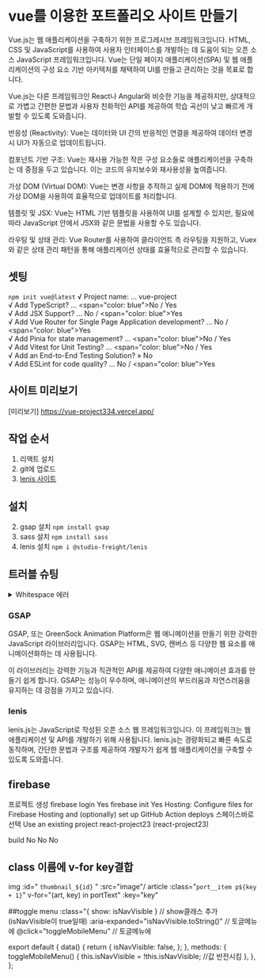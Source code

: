 # vue를 이용한 포트폴리오 사이트 만들기
Vue.js는 웹 애플리케이션을 구축하기 위한 프로그레시브 프레임워크입니다. HTML, CSS 및 JavaScript를 사용하여 사용자 인터페이스를 개발하는 데 도움이 되는 오픈 소스 JavaScript 프레임워크입니다. Vue는 단일 페이지 애플리케이션(SPA) 및 웹 애플리케이션의 구성 요소 기반 아키텍처를 채택하여 UI를 만들고 관리하는 것을 목표로 합니다.

Vue.js는 다른 프레임워크인 React나 Angular와 비슷한 기능을 제공하지만, 상대적으로 가볍고 간편한 문법과 사용자 친화적인 API를 제공하여 학습 곡선이 낮고 빠르게 개발할 수 있도록 도와줍니다.

반응성 (Reactivity): Vue는 데이터와 UI 간의 반응적인 연결을 제공하여 데이터 변경 시 UI가 자동으로 업데이트됩니다.

컴포넌트 기반 구조: Vue는 재사용 가능한 작은 구성 요소들로 애플리케이션을 구축하는 데 중점을 두고 있습니다. 이는 코드의 유지보수와 재사용성을 높여줍니다.

가상 DOM (Virtual DOM): Vue는 변경 사항을 추적하고 실제 DOM에 적용하기 전에 가상 DOM을 사용하여 효율적으로 업데이트를 처리합니다.

템플릿 및 JSX: Vue는 HTML 기반 템플릿을 사용하여 UI를 설계할 수 있지만, 필요에 따라 JavaScript 안에서 JSX와 같은 문법을 사용할 수도 있습니다.

라우팅 및 상태 관리: Vue Router를 사용하여 클라이언트 측 라우팅을 지원하고, Vuex와 같은 상태 관리 패턴을 통해 애플리케이션 상태를 효율적으로 관리할 수 있습니다.

## 셋팅 
`npm init vue@latest`
√ Project name: ... vue-project         
√ Add TypeScript? ... <span="color: blue">No</span> / Yes       
√ Add JSX Support? ... No / <span="color: blue">Yes</span>      
√ Add Vue Router for Single Page Application development? ... No / <span="color: blue">Yes</span>       
√ Add Pinia for state management? ... <span="color: blue">No</span> / Yes       
√ Add Vitest for Unit Testing? ... <span="color: blue">No</span> / Yes      
√ Add an End-to-End Testing Solution? » No      
√ Add ESLint for code quality? ... No / <span="color: blue">Yes</span>      

## 사이트 미리보기
[미리보기] https://vue-project334.vercel.app/

## 작업 순서
1. 리액트 설치
2. git에 업로드
3. [lenis 사이트](https://github.com/studio-freight/lenis)

## 설치
2. gsap 설치 `npm install gsap`
3. sass 설치 `npm install sass`
4. lenis 설치 `npm i @studio-freight/lenis`

## 트러블 슈팅
<details>
<summary>Whitespace 에러 </summary>
유닉스 시스템에서는 한 줄의 끝이 LF(Line Feed)로 이루어지는 반면,
윈도우에서는 줄 하나가 CR(Carriage Return)와 LF(Line Feed), 즉 CRLF로 이루어지는데
Git이 이 둘 중 어느 쪽을 선택할지 혼란이 온 것이다!

해결방법   
`git config --global core.autocrlf true // 시스템 전체에 적용`   
`git config core.autocrlf true // 해당 프로젝트에만 적용`   
</details>

### GSAP
GSAP, 또는 GreenSock Animation Platform은 웹 애니메이션을 만들기 위한 강력한 JavaScript 라이브러리입니다. GSAP는 HTML, SVG, 캔버스 등 다양한 웹 요소를 애니메이션화하는 데 사용됩니다.   
   
이 라이브러리는 강력한 기능과 직관적인 API를 제공하여 다양한 애니메이션 효과를 만들기 쉽게 합니다. GSAP는 성능이 우수하며, 애니메이션의 부드러움과 자연스러움을 유지하는 데 강점을 가지고 있습니다.

### lenis
lenis.js는 JavaScript로 작성된 오픈 소스 웹 프레임워크입니다. 이 프레임워크는 웹 애플리케이션 및 API를 개발하기 위해 사용됩니다. lenis.js는 경량화되고 빠른 속도로 동작하며, 간단한 문법과 구조를 제공하여 개발자가 쉽게 웹 애플리케이션을 구축할 수 있도록 도와줍니다.

## firebase
프로젝트 생성
firebase login
Yes
firebase init
Yes
Hosting: Configure files for Firebase Hosting and (optionally) set up GitHub Action deploys 스페이스바로 선택
Use an existing project
react-project23 (react-project23)

build
No
No
No

## class 이름에 v-for key결합

img :id=" `thumbnail_${id}` " :src="image"/
article :class="`port__item p${key + 1}`" v-for="(art, key) in portText" :key="key"


##toggle menu
:class="{ show: isNavVisible } // show클래스 추가(isNavVisible이 true일때)
:aria-expanded="isNavVisible.toString()" // 토글메뉴에
                @click="toggleMobileMenu" // 토글메뉴에

export default {
    data() {
        return {
            isNavVisible: false,
        };
    },
    methods: {
        toggleMobileMenu() {
            this.isNavVisible = !this.isNavVisible; //값 반전시킴
        },
    },
};
